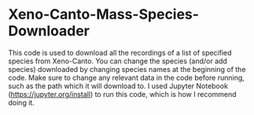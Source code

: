 # Xeno-Canto-Mass-Species-Downloader
This code is used to download all the recordings of a list of specified species from Xeno-Canto.
You can change the species (and/or add species) downloaded by changing species names at the beginning of the code.
Make sure to change any relevant data in the code before running, such as the path which it will download to.
I used Jupyter Notebook (https://jupyter.org/install) to run this code, which is how I recommend doing it.
